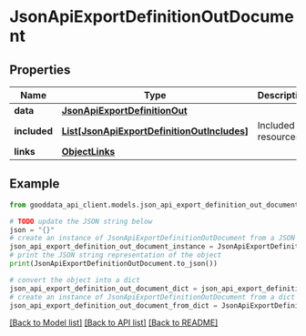 # JsonApiExportDefinitionOutDocument


## Properties

Name | Type | Description | Notes
------------ | ------------- | ------------- | -------------
**data** | [**JsonApiExportDefinitionOut**](JsonApiExportDefinitionOut.md) |  | 
**included** | [**List[JsonApiExportDefinitionOutIncludes]**](JsonApiExportDefinitionOutIncludes.md) | Included resources | [optional] 
**links** | [**ObjectLinks**](ObjectLinks.md) |  | [optional] 

## Example

```python
from gooddata_api_client.models.json_api_export_definition_out_document import JsonApiExportDefinitionOutDocument

# TODO update the JSON string below
json = "{}"
# create an instance of JsonApiExportDefinitionOutDocument from a JSON string
json_api_export_definition_out_document_instance = JsonApiExportDefinitionOutDocument.from_json(json)
# print the JSON string representation of the object
print(JsonApiExportDefinitionOutDocument.to_json())

# convert the object into a dict
json_api_export_definition_out_document_dict = json_api_export_definition_out_document_instance.to_dict()
# create an instance of JsonApiExportDefinitionOutDocument from a dict
json_api_export_definition_out_document_from_dict = JsonApiExportDefinitionOutDocument.from_dict(json_api_export_definition_out_document_dict)
```
[[Back to Model list]](../README.md#documentation-for-models) [[Back to API list]](../README.md#documentation-for-api-endpoints) [[Back to README]](../README.md)


